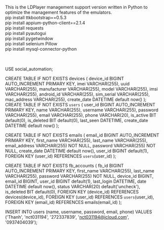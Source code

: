 This is the LDPlayer management support version written in Python to optimize the management features of the emulators.<br>
pip install ttkbootstrap==0.5.3<br>
pip install appium-python-client==2.1.4<br>
pip install requests<br>
pip install pyautogui<br>
pip install pygetwindow<br>
pip install selenium Pillow<br>
pip install mysql-connector-python<br><br><br>

USE social_automation;

CREATE TABLE IF NOT EXISTS devices (
    device_id BIGINT AUTO_INCREMENT PRIMARY KEY,
    imei VARCHAR(255),
    uuid VARCHAR(255),
    manufacturer VARCHAR(255),
    model VARCHAR(255),
    imsi VARCHAR(255),
    android_id VARCHAR(255),
    sim_serial VARCHAR(255),
    mac_address VARCHAR(255),
    create_date DATETIME default now()
);
CREATE TABLE IF NOT EXISTS `users` (
    user_id BIGINT AUTO_INCREMENT PRIMARY KEY,
    name VARCHAR(255),
    username VARCHAR(255),
    password VARCHAR(255), 
    email VARCHAR(255),
    phone VARCHAR(20),
    is_active BIT default(0),
    is_deleted BIT default(0),
    last_seen DATETIME,
    create_date DATETIME default now()
);

CREATE TABLE IF NOT EXISTS emails (
    email_id BIGINT AUTO_INCREMENT PRIMARY KEY,
    first_name VARCHAR(255),
    last_name VARCHAR(255),
    email_address VARCHAR(255) NOT NULL,
    password VARCHAR(255) NOT NULL,
    create_date DATETIME default now(),
    user_id BIGINT default(1),
    FOREIGN KEY (user_id) REFERENCES `users`(user_id)
);


CREATE TABLE IF NOT EXISTS fb_accounts (
    fb_id BIGINT AUTO_INCREMENT PRIMARY KEY,
    first_name VARCHAR(255),
    last_name VARCHAR(255),
    password VARCHAR(255) NOT NULL,
    device_id BIGINT,
    email_id BIGINT,
    user_id BIGINT default(1),
    last_login DATETIME,
    date DATETIME default now(),
    status VARCHAR(20) default('uncheck'),
    is_deleted BIT default(0),
    FOREIGN KEY (device_id) REFERENCES devices(device_id),
    FOREIGN KEY (user_id) REFERENCES `users`(user_id),
    FOREIGN KEY (email_id) REFERENCES emails(email_id)
);

INSERT INTO users (name, username, password, email, phone) VALUES ('Thanh', 'nct031194', '272337839', 'nct031194@icloud.com', '0937404039');